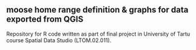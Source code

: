 ## moose home range definition & graphs for data exported from QGIS 
Repository for R code written as part of final project in University of Tartu course Spatial Data Studio (LTOM.02.011).


